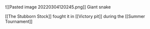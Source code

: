 ![[Pasted image 20220304120245.png]]
Giant snake

[[The Stubborn Stock]] fought it in [[Victory pit]] during the [[Summer Tournament]]
